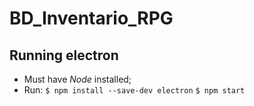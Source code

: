 # BD_Inventario_RPG

## Running electron

* Must have _Node_ installed;
* Run:
    `$ npm install --save-dev electron`
    `$ npm start`
